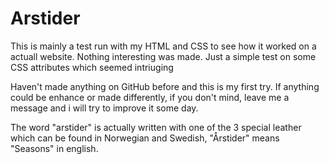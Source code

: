 # Arstider
This is mainly a test run with my HTML and CSS to see how it worked on a actuall website. 
Nothing interesting was made. Just a simple test on some CSS attributes which seemed intriuging

Haven't made anything on GitHub before and this is my first try. If anything could be enhance or
made differently, if you don't mind, leave me a message and i will try to improve it some day. 

The word "arstider" is actually written with one of the 3 special leather which can be found in 
Norwegian and Swedish, "Årstider" means "Seasons" in english.
